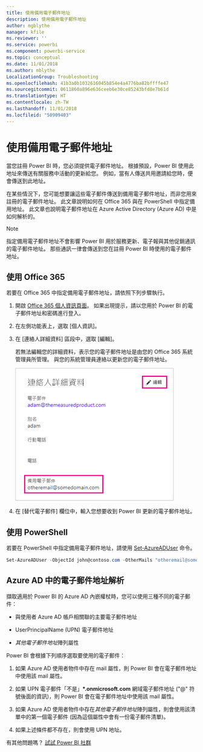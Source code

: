 ```yaml
---
title: 使用備用電子郵件地址
description: 使用備用電子郵件地址
author: mgblythe
manager: kfile
ms.reviewer: ''
ms.service: powerbi
ms.component: powerbi-service
ms.topic: conceptual
ms.date: 11/01/2018
ms.author: mblythe
LocalizationGroup: Troubleshooting
ms.openlocfilehash: 41b3a0b1032616045b854e4a4776ba82bffffe47
ms.sourcegitcommit: 0611860a896e636ceeb6e30ce85243bfd8e7b61d
ms.translationtype: HT
ms.contentlocale: zh-TW
ms.lasthandoff: 11/01/2018
ms.locfileid: "50909403"
---
```

# <a name="using-an-alternate-email-address"></a>使用備用電子郵件地址

當您註冊 Power BI 時，您必須提供電子郵件地址。 根據預設，Power BI 使用此地址來傳送有關服務中活動的更新給您。 例如，當有人傳送共用邀請給您時，便會傳送到此地址。

在某些情況下，您可能想要讓這些電子郵件傳送到備用電子郵件地址，而非您用來註冊的電子郵件地址。 此文章說明如何在 Office 365 與在 PowerShell 中指定備用地址。 此文章也說明電子郵件地址在 Azure Active Directory (Azure AD) 中是如何解析的。

> [!NOTE]
> 指定備用電子郵件地址不會影響 Power BI 用於服務更新、電子報與其他促銷通訊的電子郵件地址。  那些通訊一律會傳送到您在註冊 Power BI 時使用的電子郵件地址。

## <a name="use-office-365"></a>使用 Office 365

若要在 Office 365 中指定備用電子郵件地址，請依照下列步驟執行。

1. 開啟 [Office 365 個人資訊頁面](https://portal.office.com/account/#personalinfo)。 如果出現提示，請以您用於 Power BI 的電子郵件地址和密碼進行登入。

1. 在左側功能表上，選取 [個人資訊]。

1. 在 [連絡人詳細資料] 區段中，選取 [編輯]。

    若無法編輯您的詳細資料，表示您的電子郵件地址是由您的 Office 365 系統管理員所管理。 與您的系統管理員連絡以更新您的電子郵件地址。

    ![連絡人詳細資料](media/service-admin-alternate-email-address-for-power-bi/contact-details.png)

1. 在 [替代電子郵件] 欄位中，輸入您想要收到 Power BI 更新的電子郵件地址。

## <a name="use-powershell"></a>使用 PowerShell

若要在 PowerShell 中指定備用電子郵件地址，請使用 [Set-AzureADUser](/powershell/module/azuread/set-azureaduser/) 命令。

```powershell
Set-AzureADUser -ObjectId john@contoso.com -OtherMails "otheremail@somedomain.com"
```

## <a name="email-address-resolution-in-azure-ad"></a>Azure AD 中的電子郵件地址解析

擷取適用於 Power BI 的 Azure AD 內嵌權杖時，您可以使用三種不同的電子郵件：

* 與使用者 Azure AD 帳戶相關聯的主要電子郵件地址

* UserPrincipalName (UPN) 電子郵件地址

* *其他電子郵件地址*陣列屬性

Power BI 會根據下列順序選取要使用的電子郵件：

1. 如果 Azure AD 使用者物件中存在 mail 屬性，則 Power BI 會在電子郵件地址中使用該 mail 屬性。

1. 如果 UPN 電子郵件「不是」**\*.onmicrosoft.com** 網域電子郵件地址 ("@" 符號後面的資訊)，則 Power BI 會在電子郵件地址中使用該 mail 屬性。

1. 如果 Azure AD 使用者物件中存在*其他電子郵件地址*陣列屬性，則會使用該清單中的第一個電子郵件 (因為這個屬性中會有一份電子郵件清單)。

1. 如果上述條件都不存在，則會使用 UPN 地址。

有其他問題嗎？ [試試 Power BI 社群](http://community.powerbi.com/)

